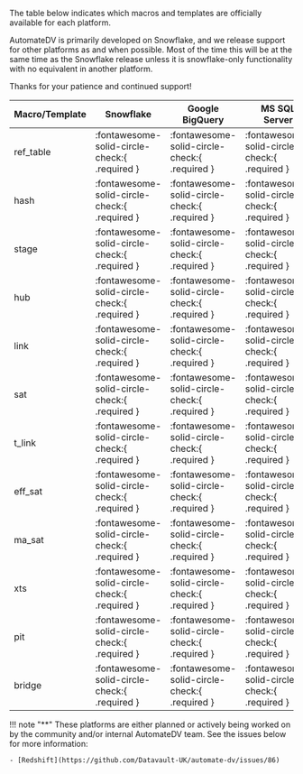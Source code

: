 The table below indicates which macros and templates are officially available for each platform.

AutomateDV is primarily developed on Snowflake, and we release support for other platforms as and when possible.
Most of the time this will be at the same time as the Snowflake release unless it is snowflake-only functionality
with no equivalent in another platform.

Thanks for your patience and continued support!

| Macro/Template | Snowflake                                     | Google BigQuery                               | MS SQL Server                                 | Databricks                                    | Postgres                                      | Redshift**                                        |
|----------------|-----------------------------------------------|-----------------------------------------------|-----------------------------------------------|-----------------------------------------------|-----------------------------------------------|---------------------------------------------------|
| ref_table      | :fontawesome-solid-circle-check:{ .required } | :fontawesome-solid-circle-check:{ .required } | :fontawesome-solid-circle-check:{ .required } | :fontawesome-solid-circle-check:{ .required } | :fontawesome-solid-circle-check:{ .required } | :fontawesome-solid-circle-minus:{ .not-required } |
| hash           | :fontawesome-solid-circle-check:{ .required } | :fontawesome-solid-circle-check:{ .required } | :fontawesome-solid-circle-check:{ .required } | :fontawesome-solid-circle-check:{ .required } | :fontawesome-solid-circle-check:{ .required } | :fontawesome-solid-circle-minus:{ .not-required } |
| stage          | :fontawesome-solid-circle-check:{ .required } | :fontawesome-solid-circle-check:{ .required } | :fontawesome-solid-circle-check:{ .required } | :fontawesome-solid-circle-check:{ .required } | :fontawesome-solid-circle-check:{ .required } | :fontawesome-solid-circle-minus:{ .not-required } |
| hub            | :fontawesome-solid-circle-check:{ .required } | :fontawesome-solid-circle-check:{ .required } | :fontawesome-solid-circle-check:{ .required } | :fontawesome-solid-circle-check:{ .required } | :fontawesome-solid-circle-check:{ .required } | :fontawesome-solid-circle-minus:{ .not-required } |
| link           | :fontawesome-solid-circle-check:{ .required } | :fontawesome-solid-circle-check:{ .required } | :fontawesome-solid-circle-check:{ .required } | :fontawesome-solid-circle-check:{ .required } | :fontawesome-solid-circle-check:{ .required } | :fontawesome-solid-circle-minus:{ .not-required } |
| sat            | :fontawesome-solid-circle-check:{ .required } | :fontawesome-solid-circle-check:{ .required } | :fontawesome-solid-circle-check:{ .required } | :fontawesome-solid-circle-check:{ .required } | :fontawesome-solid-circle-check:{ .required } | :fontawesome-solid-circle-minus:{ .not-required } |
| t_link         | :fontawesome-solid-circle-check:{ .required } | :fontawesome-solid-circle-check:{ .required } | :fontawesome-solid-circle-check:{ .required } | :fontawesome-solid-circle-check:{ .required } | :fontawesome-solid-circle-check:{ .required } | :fontawesome-solid-circle-minus:{ .not-required } |
| eff_sat        | :fontawesome-solid-circle-check:{ .required } | :fontawesome-solid-circle-check:{ .required } | :fontawesome-solid-circle-check:{ .required } | :fontawesome-solid-circle-check:{ .required } | :fontawesome-solid-circle-check:{ .required } | :fontawesome-solid-circle-minus:{ .not-required } |
| ma_sat         | :fontawesome-solid-circle-check:{ .required } | :fontawesome-solid-circle-check:{ .required } | :fontawesome-solid-circle-check:{ .required } | :fontawesome-solid-circle-check:{ .required } | :fontawesome-solid-circle-check:{ .required } | :fontawesome-solid-circle-minus:{ .not-required } |
| xts            | :fontawesome-solid-circle-check:{ .required } | :fontawesome-solid-circle-check:{ .required } | :fontawesome-solid-circle-check:{ .required } | :fontawesome-solid-circle-check:{ .required } | :fontawesome-solid-circle-check:{ .required } | :fontawesome-solid-circle-minus:{ .not-required } |
| pit            | :fontawesome-solid-circle-check:{ .required } | :fontawesome-solid-circle-check:{ .required } | :fontawesome-solid-circle-check:{ .required } | :fontawesome-solid-circle-check:{ .required } | :fontawesome-solid-circle-check:{ .required } | :fontawesome-solid-circle-minus:{ .not-required } |
| bridge         | :fontawesome-solid-circle-check:{ .required } | :fontawesome-solid-circle-check:{ .required } | :fontawesome-solid-circle-check:{ .required } | :fontawesome-solid-circle-check:{ .required } | :fontawesome-solid-circle-check:{ .required } | :fontawesome-solid-circle-minus:{ .not-required } |

!!! note "**"
    These platforms are either planned or actively being worked on by the community and/or internal AutomateDV team.
    See the issues below for more information:

    - [Redshift](https://github.com/Datavault-UK/automate-dv/issues/86)